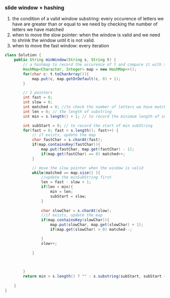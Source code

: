 ### slide window + hashing 

1. the condition of a valid window substring: every occurence of letters we have  are greater than or equal to we need by checking the number of letters we have matched
2. when to move the slow pointer: when the window is valid and we need to shrink the window until it is not valid. 
3. when to move the fast window: every iteration

```java
class Solution {
    public String minWindow(String s, String t) {
        // a hashmap to record the occurence of t and compare it with the occurence of s
        HashMap<Character, Integer> map = new HashMap<>();
        for(char c: t.toCharArray()){
            map.put(c, map.getOrDefault(c, 0) + 1);
        }

        // 2 pointers
        int fast = 0;
        int slow = 0;
        int matched = 0; //to check the number of letters we have matched
        int len = 0; // the length of substring
        int min = s.length() + 1; // to record the minimum length of subString

        int subStart = 0; // to record the start of min subString
        for(fast = 0; fast < s.length(); fast++) {
            // if exists, update the map
            char fastChar = s.charAt(fast);
            if(map.containsKey(fastChar)){
                map.put(fastChar, map.get(fastChar) - 1);
                if(map.get(fastChar) == 0) matched++;
            } 

            // move the slow pointer when the window is valid
            while(matched == map.size() ){
                //update the minSubString first 
                len = fast - slow + 1;
                if(len < min){
                    min = len;
                    subStart = slow;
                }
                
                char slowChar = s.charAt(slow);
                //if exists, update the map
                if(map.containsKey(slowChar)){
                    map.put(slowChar, map.get(slowChar) + 1);
                    if(map.get(slowChar) > 0) matched--;

                }
                slow++;
                   
            }

            
            
        }
        return min > s.length() ? "" : s.substring(subStart, subStart + min);
        
    }
}
```

